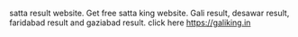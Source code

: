 satta result website.
Get free satta king website. Gali result, desawar result, faridabad result and gaziabad result.
click here https://galiking.in

